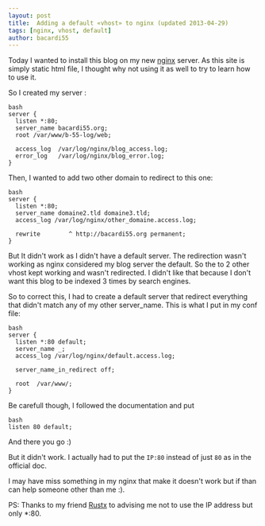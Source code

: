 ```yaml
---
layout: post
title:  Adding a default «vhost» to nginx (updated 2013-04-29)
tags: [nginx, vhost, default]
author: bacardi55
---
```


Today I wanted to install this blog on my new [nginx](http://nginx.org "nginx") server. As this site is simply static html file, I thought why not using it as well to try to learn how to use it.

So I created my server :

    bash
    server {
      listen *:80;
      server_name bacardi55.org;
      root /var/www/b-55-log/web;

      access_log  /var/log/nginx/blog_access.log;
      error_log   /var/log/nginx/blog_error.log;
    }


Then, I wanted to add two other domain to redirect to this one:

    bash
    server {
      listen *:80;
      server_name domaine2.tld domaine3.tld;
      access_log /var/log/nginx/other_domaine.access.log;

      rewrite        ^ http://bacardi55.org permanent;
    }


But It didn't work as I didn't have a default server.
The redirection wasn't working as nginx considered my blog server the default. So the to 2 other vhost kept working and wasn't redirected. I didn't like that because I don't want this blog to be indexed 3 times by search engines.

So to correct this, I had to create a default server that redirect everything that didn't match any of my other server_name.
This is what I put in my conf file:

    bash
    server {
      listen *:80 default;
      server_name _;
      access_log /var/log/nginx/default.access.log;

      server_name_in_redirect off;

      root  /var/www/;
    }

Be carefull though, I followed the documentation and put

    bash
    listen 80 default;

And there you go :)


But it didn't work. I actually had to put the `IP:80` instead of just `80` as in the official doc.

I may have miss something in my nginx that make it doesn't work but if than can help someone other than me :).

PS: Thanks to my friend [Rustx](http://blog.teknicity.net/) to advising me not to use the IP address but only *:80.
